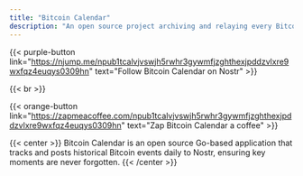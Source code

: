 ```yaml
---
title: "Bitcoin Calendar"
description: "An open source project archiving and relaying every Bitcoin milestone to Nostr"
---
```


{{< purple-button link="https://njump.me/npub1tcalvjvswjh5rwhr3gywmfjzghthexjpddzvlxre9wxfqz4euqys0309hn" text="Follow Bitcoin Calendar on Nostr" >}}

{{< br >}}

{{< orange-button link="https://zapmeacoffee.com/npub1tcalvjvswjh5rwhr3gywmfjzghthexjpddzvlxre9wxfqz4euqys0309hn" text="Zap Bitcoin Calendar a coffee" >}}

{{< center >}}
Bitcoin Calendar is an open source Go-based application that tracks and posts historical Bitcoin events daily to Nostr, ensuring key moments are never forgotten.
{{< /center >}}
